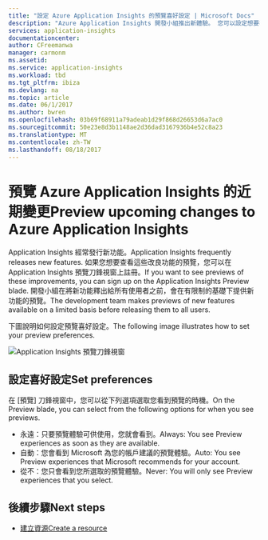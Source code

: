 ```yaml
---
title: "設定 Azure Application Insights 的預覽喜好設定 | Microsoft Docs"
description: "Azure Application Insights 開發小組推出新體驗。 您可以設定想要在 Azure 入口網站中預覽哪個新體驗。"
services: application-insights
documentationcenter: 
author: CFreemanwa
manager: carmonm
ms.assetid: 
ms.service: application-insights
ms.workload: tbd
ms.tgt_pltfrm: ibiza
ms.devlang: na
ms.topic: article
ms.date: 06/1/2017
ms.author: bwren
ms.openlocfilehash: 03b69f68911a79adeab1d29f868d26653d6a7ac0
ms.sourcegitcommit: 50e23e8d3b1148ae2d36dad3167936b4e52c8a23
ms.translationtype: MT
ms.contentlocale: zh-TW
ms.lasthandoff: 08/18/2017
---
```

# <a name="preview-upcoming-changes-to-azure-application-insights"></a><span data-ttu-id="d10a7-104">預覽 Azure Application Insights 的近期變更</span><span class="sxs-lookup"><span data-stu-id="d10a7-104">Preview upcoming changes to Azure Application Insights</span></span> 

<span data-ttu-id="d10a7-105">Application Insights 經常發行新功能。</span><span class="sxs-lookup"><span data-stu-id="d10a7-105">Application Insights frequently releases new features.</span></span> <span data-ttu-id="d10a7-106">如果您想要查看這些改良功能的預覽，您可以在 Application Insights 預覽刀鋒視窗上註冊。</span><span class="sxs-lookup"><span data-stu-id="d10a7-106">If you want to see previews of these improvements, you can sign up on the Application Insights Preview blade.</span></span>  <span data-ttu-id="d10a7-107">開發小組在將新功能釋出給所有使用者之前，會在有限制的基礎下提供新功能的預覽。</span><span class="sxs-lookup"><span data-stu-id="d10a7-107">The development team makes previews of new features available on a limited basis before releasing them to all users.</span></span> 

<span data-ttu-id="d10a7-108">下圖說明如何設定預覽喜好設定。</span><span class="sxs-lookup"><span data-stu-id="d10a7-108">The following image illustrates how to set your preview preferences.</span></span>

![Application Insights 預覽刀鋒視窗](./media/app-insights-preview/preview.png)

## <a name="set-preferences"></a><span data-ttu-id="d10a7-110">設定喜好設定</span><span class="sxs-lookup"><span data-stu-id="d10a7-110">Set preferences</span></span>

<span data-ttu-id="d10a7-111">在 [預覽] 刀鋒視窗中，您可以從下列選項選取您看到預覽的時機。</span><span class="sxs-lookup"><span data-stu-id="d10a7-111">On the Preview blade, you can select from the following options for when you see previews.</span></span>

- <span data-ttu-id="d10a7-112">永遠：只要預覽體驗可供使用，您就會看到。</span><span class="sxs-lookup"><span data-stu-id="d10a7-112">Always: You see Preview experiences as soon as they are available.</span></span>
- <span data-ttu-id="d10a7-113">自動：您會看到 Microsoft 為您的帳戶建議的預覽體驗。</span><span class="sxs-lookup"><span data-stu-id="d10a7-113">Auto: You see Preview experiences that Microsoft recommends for your account.</span></span> 
- <span data-ttu-id="d10a7-114">從不：您只會看到您所選取的預覽體驗。</span><span class="sxs-lookup"><span data-stu-id="d10a7-114">Never: You will only see Preview experiences that you select.</span></span> 

## <a name="next-steps"></a><span data-ttu-id="d10a7-115">後續步驟</span><span class="sxs-lookup"><span data-stu-id="d10a7-115">Next steps</span></span>

- [<span data-ttu-id="d10a7-116">建立資源</span><span class="sxs-lookup"><span data-stu-id="d10a7-116">Create a resource</span></span>](app-insights-create-new-resource.md)
